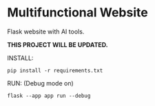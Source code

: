 # Multifunctional Website
Flask website with AI tools.

**THIS PROJECT WILL BE UPDATED.**


INSTALL:
```shell
pip install -r requirements.txt
```

RUN: (Debug mode on)
```shell
flask --app app run --debug
```
